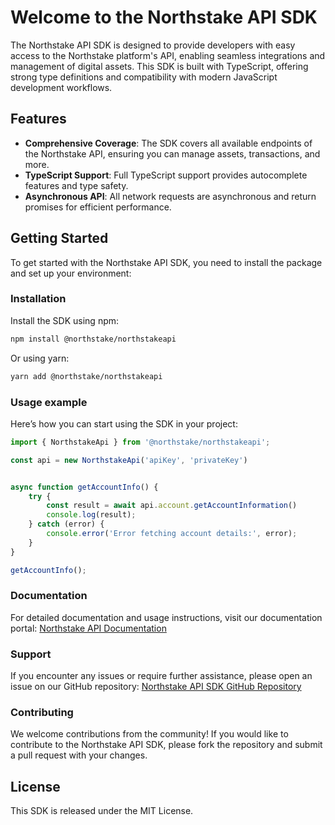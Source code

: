 # Welcome to the Northstake API SDK

The Northstake API SDK is designed to provide developers with easy access to the Northstake platform's API, enabling seamless integrations and management of digital assets. This SDK is built with TypeScript, offering strong type definitions and compatibility with modern JavaScript development workflows.

## Features

- **Comprehensive Coverage**: The SDK covers all available endpoints of the Northstake API, ensuring you can manage assets, transactions, and more.
- **TypeScript Support**: Full TypeScript support provides autocomplete features and type safety.
- **Asynchronous API**: All network requests are asynchronous and return promises for efficient performance.

## Getting Started

To get started with the Northstake API SDK, you need to install the package and set up your environment:

### Installation

Install the SDK using npm:

```bash
npm install @northstake/northstakeapi
```

Or using yarn:

```bash
yarn add @northstake/northstakeapi
```

### Usage example
Here’s how you can start using the SDK in your project:


```typescript
import { NorthstakeApi } from '@northstake/northstakeapi';

const api = new NorthstakeApi('apiKey', 'privateKey')


async function getAccountInfo() {
    try {
        const result = await api.account.getAccountInformation()
        console.log(result);
    } catch (error) {
        console.error('Error fetching account details:', error);
    }
}

getAccountInfo();
```

### Documentation
For detailed documentation and usage instructions, visit our documentation portal:
[Northstake API Documentation](https://northstake.readme.io/docs/northstake-sdk)

### Support
If you encounter any issues or require further assistance, please open an issue on our GitHub repository:
[Northstake API SDK GitHub Repository](https://github.com/northstake/NorthstakeAPI) 

### Contributing
We welcome contributions from the community! If you would like to contribute to the Northstake API SDK, please fork the repository and submit a pull request with your changes.

## License
This SDK is released under the MIT License.

